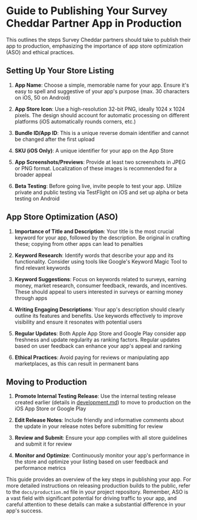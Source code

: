 # Guide to Publishing Your Survey Cheddar Partner App in Production

This outlines the steps Survey Cheddar partners should take to publish their app to production, emphasizing the importance of app store optimization (ASO) and ethical practices.

## Setting Up Your Store Listing

1. **App Name**: Choose a simple, memorable name for your app. Ensure it's easy to spell and suggestive of your app's purpose (max. 30 characters on iOS, 50 on Android)

2. **App Store Icon**: Use a high-resolution 32-bit PNG, ideally 1024 x 1024 pixels. The design should account for automatic processing on different platforms (iOS automatically rounds corners, etc.)

3. **Bundle ID/App ID**: This is a unique reverse domain identifier and cannot be changed after the first upload

4. **SKU (iOS Only)**: A unique identifier for your app on the App Store

5. **App Screenshots/Previews**: Provide at least two screenshots in JPEG or PNG format. Localization of these images is recommended for a broader appeal

6. **Beta Testing**: Before going live, invite people to test your app. Utilize private and public testing via TestFlight on iOS and set up alpha or beta testing on Android

## App Store Optimization (ASO)

1. **Importance of Title and Description**: Your title is the most crucial keyword for your app, followed by the description. Be original in crafting these; copying from other apps can lead to penalties

2. **Keyword Research**: Identify words that describe your app and its functionality. Consider using tools like Google's Keyword Magic Tool to find relevant keywords

3. **Keyword Suggestions**: Focus on keywords related to surveys, earning money, market research, consumer feedback, rewards, and incentives. These should appeal to users interested in surveys or earning money through apps

4. **Writing Engaging Descriptions**: Your app's description should clearly outline its features and benefits. Use keywords effectively to improve visibility and ensure it resonates with potential users

5. **Regular Updates**: Both Apple App Store and Google Play consider app freshness and update regularity as ranking factors. Regular updates based on user feedback can enhance your app's appeal and ranking

6. **Ethical Practices**: Avoid paying for reviews or manipulating app marketplaces, as this can result in permanent bans

## Moving to Production

1. **Promote Internal Testing Release**: Use the internal testing release created earlier (details in [development.md](docs/development.md)) to move to production on the iOS App Store or Google Play

2. **Edit Release Notes**: Include friendly and informative comments about the update in your release notes before submitting for review

3. **Review and Submit**: Ensure your app complies with all store guidelines and submit it for review

4. **Monitor and Optimize**: Continuously monitor your app's performance in the store and optimize your listing based on user feedback and performance metrics

This guide provides an overview of the key steps in publishing your app. For more detailed instructions on releasing production builds to the public, refer to the `docs/production.md` file in your project repository. Remember, ASO is a vast field with significant potential for driving traffic to your app, and careful attention to these details can make a substantial difference in your app's success.